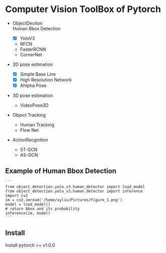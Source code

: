 # Computer Vision ToolBox of Pytorch 

- ObjectDection  
    Human Bbox Detection  
    - [x] YoloV3 
    - RFCN  
    - FasterRCNN  
    - CornerNet

- 2D pose estimation  
    - [x] Simple Base Line 
    - [x] High Resolution Network  
    - [x] Ahlpha Pose   

- 3D pose estimation 
    - VideoPose3D  

- Object Tracking  
    - Human Tracking  
    - Flow Net

- ActionRecgnition 
    - ST-GCN  
    - AS-GCN  



## Example of Human Bbox Detection  
    ```   
    from object_detection.yolo_v3.human_detector import load_model
    from object_detection.yolo_v3.human_detector import inference
    import cv2
    im = cv2.imread('/home/xyliu/Pictures/Figure_1.png')
    model = load_model()
    # return bbox and its probability
    inference(im, model)
    ```


## Install  
Install pytorch >= v1.0.0  
